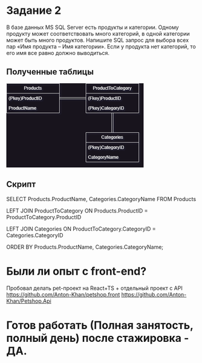 # Задание 2 
В базе данных MS SQL Server есть продукты и категории. Одному продукту может соответствовать много категорий, в одной категории может быть много продуктов. Напишите SQL запрос для выбора всех пар «Имя продукта – Имя категории». Если у продукта нет категорий, то его имя все равно должно выводиться.

## Полученные таблицы

![alt text](https://github.com/Anton-Khan/AreaOfShape/blob/master/DB.drawio.png)

## Скрипт
SELECT Products.ProductName, Categories.CategoryName FROM Products

LEFT JOIN ProductToCategory ON Products.ProductID = ProductToCategory.ProductID

LEFT JOIN Categories ON ProductToCategory.CategoryID = Categories.CategoryID

ORDER BY Products.ProductName, Categories.CategoryName;

# Были ли опыт с front-end?
Пробовал делать pet-проект на React+TS + отдельный проект с API 
https://github.com/Anton-Khan/petshop.front
https://github.com/Anton-Khan/Petshop.Api

# Готов работать (Полная занятость, полный день) после стажировка - ДА.

